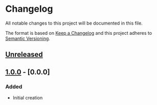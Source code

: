 # Changelog
All notable changes to this project will be documented in this file.

The format is based on [Keep a Changelog](http://keepachangelog.com/en/1.0.0/)
and this project adheres to [Semantic Versioning](http://semver.org/spec/v2.0.0.html).

## [Unreleased]

## [1.0.0] - [0.0.0]
### Added
- Initial creation

[Unreleased]: https://github.com/schmidtw/parodus2fs/compare/1.0.0...HEAD
[1.0.0]: https://github.com/schmidtw/parodus2fs/compare/1.0.0...0.0.0

